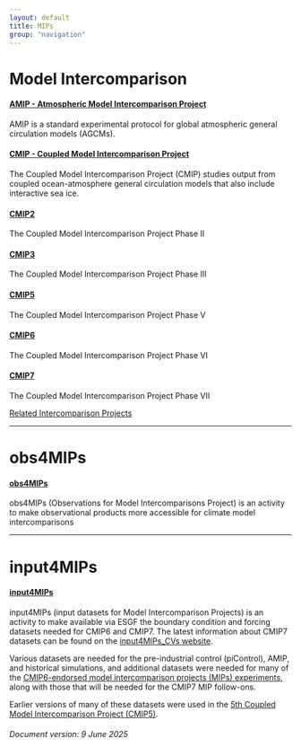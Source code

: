 ```yaml
---
layout: default
title: MIPs
group: "navigation"
---
```


# Model Intercomparison

#### [AMIP - Atmospheric Model Intercomparison Project][AMIP]
AMIP is a standard experimental protocol for global atmospheric general circulation models (AGCMs).

#### [CMIP - Coupled Model Intercomparison Project][CMIP]
The Coupled Model Intercomparison Project (CMIP) studies output from coupled ocean-atmosphere general circulation models that also include interactive sea ice.

#### [CMIP2][CMIP2]
The Coupled Model Intercomparison Project Phase II

#### [CMIP3][CMIP3]
The Coupled Model Intercomparison Project Phase III

#### [CMIP5][CMIP5]
The Coupled Model Intercomparison Project Phase V

#### [CMIP6][CMIP6]
The Coupled Model Intercomparison Project Phase VI

#### [CMIP7][CMIP7]
The Coupled Model Intercomparison Project Phase VII

[Related Intercomparison Projects][related]

---

# obs4MIPs

#### [obs4MIPs][obs4MIPs]
obs4MIPs (Observations for Model Intercomparisons Project) is an activity to make observational products more accessible for climate model intercomparisons

---

# input4MIPs

#### [input4MIPs][input4MIPs]
input4MIPs (input datasets for Model Intercomparison Projects) is an activity to make available via ESGF the boundary condition and forcing datasets needed for CMIP6 and CMIP7. The latest information about CMIP7 datasets can be found on the <a href="https://input4mips-cvs.readthedocs.io" target="_blank">input4MIPs_CVs website</a>.

Various datasets are needed for the pre-industrial control (piControl), AMIP, and historical simulations, and additional datasets were needed for many of the <a href="http://www.wcrp-climate.org/modelling-wgcm-mip-catalogue/modelling-wgcm-cmip6-endorsed-mips" target="_blank">CMIP6-endorsed model intercomparison projects (MIPs) experiments</a>, along with those that will be needed for the CMIP7 MIP follow-ons.

Earlier versions of many of these datasets were used in the [5th Coupled Model Intercomparison Project (CMIP5)][CMIP5]</a>.

###### Document version:  9 June 2025

[AMIP]:{{site.baseurl}}/mips/amip/amip.html
[CMIP]:{{site.baseurl}}/mips/cmip/about-cmip.html
[CMIP2]:{{site.baseurl}}/mips/cmip2
[CMIP3]:{{site.baseurl}}/mips/cmip3
[CMIP5]:{{site.baseurl}}/mips/cmip5
[CMIP6]:{{site.baseurl}}/CMIP6
[CMIP7]:https://wcrp-cmip.org/cmip-phases/cmip7/
[related]:http://www.clivar.org/organization/wgcm/cmip.php
[obs4MIPs]:https://pcmdi.github.io/obs4MIPs
[input4MIPs]:{{site.baseurl}}/mips/input4MIPs/
